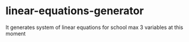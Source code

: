 # linear-equations-generator
It generates system of linear equations for school max 3 variables at this moment

